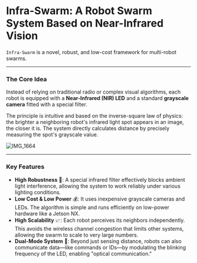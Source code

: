 # Infra-Swarm: A Robot Swarm System Based on Near-Infrared Vision

`Infra-Swarm` is a novel, robust, and low-cost framework for multi-robot swarms.

---

### The Core Idea

Instead of relying on traditional radio or complex visual algorithms, each robot is equipped with a **Near-Infrared (NIR) LED** and a standard **grayscale camera** fitted with a special filter.

The principle is intuitive and based on the inverse-square law of physics: the brighter a neighboring robot's infrared light spot appears in an image, the closer it is. The system directly calculates distance by precisely measuring the spot's grayscale value.

![IMG_1664](/Users/chenhaoyu/Library/CloudStorage/OneDrive-西湖大学/IUSL/2025IROS/photo/微单/IMG_1664.JPG)

---

### Key Features

* **High Robustness** 💪: A special infrared filter effectively blocks ambient light interference, allowing the system to work reliably under various lighting conditions.
* **Low Cost & Low Power** 💰: It uses inexpensive grayscale cameras and LEDs. The algorithm is simple and runs efficiently on low-power hardware like a Jetson NX.
* **High Scalability** 📈: Each robot perceives its neighbors independently. This avoids the wireless channel congestion that limits other systems, allowing the swarm to scale to very large numbers.
* **Dual-Mode System** 📡: Beyond just sensing distance, robots can also communicate data—like commands or IDs—by modulating the blinking frequency of the LED, enabling "optical communication."